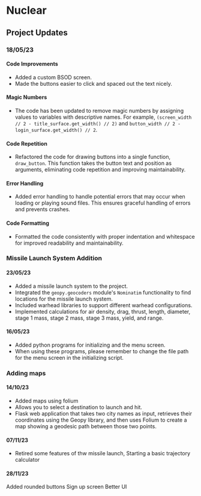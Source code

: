 # Nuclear

## Project Updates

### 18/05/23
#### Code Improvements
- Added a custom BSOD screen.
- Made the buttons easier to click and spaced out the text nicely.

#### Magic Numbers
- The code has been updated to remove magic numbers by assigning values to variables with descriptive names. For example, `(screen_width // 2 - title_surface.get_width() // 2)` and `button_width // 2 - login_surface.get_width() // 2`.

#### Code Repetition
- Refactored the code for drawing buttons into a single function, `draw_button`. This function takes the button text and position as arguments, eliminating code repetition and improving maintainability.

#### Error Handling
- Added error handling to handle potential errors that may occur when loading or playing sound files. This ensures graceful handling of errors and prevents crashes.

#### Code Formatting
- Formatted the code consistently with proper indentation and whitespace for improved readability and maintainability.

### Missile Launch System Addition
#### 23/05/23
- Added a missile launch system to the project.
- Integrated the `geopy.geocoders` module's `Nominatim` functionality to find locations for the missile launch system.
- Included warhead libraries to support different warhead configurations.
- Implemented calculations for air density, drag, thrust, length, diameter, stage 1 mass, stage 2 mass, stage 3 mass, yield, and range.

#### 16/05/23
- Added python programs for initializing and the menu screen.
- When using these programs, please remember to change the file path for the menu screen in the initializing script.

### Adding maps
#### 14/10/23
- Added maps using folium
- Allows you to select a destination to launch and hit.
- Flask web application that takes two city names as input, retrieves their coordinates using the Geopy library, and then uses Folium to create a map showing a geodesic path between those two points.

#### 07/11/23
- Retired some features of thw missile launch, Starting a basic trajectory calculator


#### 28/11/23
Added rounded buttons
Sign up screen
Better UI
